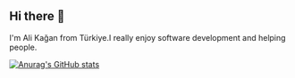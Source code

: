## Hi there 👋

I'm Ali Kağan from Türkiye.I really enjoy software development and helping people.

[![Anurag's GitHub stats](https://github-readme-stats.vercel.app/api?username=alikaganuyanikk&icons=true&theme=radical)](https://github.com/anuraghazra/github-readme-stats)

